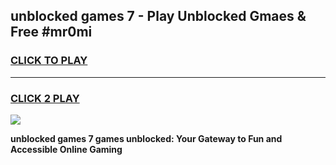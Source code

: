 
## unblocked games 7 - Play Unblocked Gmaes & Free #mr0mi
<h3>
<a href="https://news.freeplayer.one?title=unblocked_games_7&ref=24F">CLICK TO PLAY</a></h3>
<hr>

<h3>
<a href="https://news.freeplayer.one?title=unblocked_games_7&ref=24F">CLICK 2 PLAY</a>
  
</h3>

<a href="https://news.freeplayer.one?title=unblocked_games_7&ref=24F/"><img src="https://clearcache.store/games.png"></a>


**unblocked games 7 games unblocked: Your Gateway to Fun and Accessible Online Gaming**
